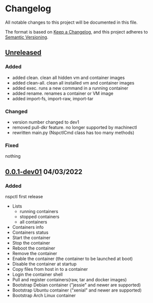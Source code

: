 # Changelog
All notable changes to this project will be documented in this file.

The format is based on [Keep a Changelog](https://keepachangelog.com/en/1.0.0/),
and this project adheres to [Semantic Versioning](https://semver.org/spec/v2.0.0.html).

## [Unreleased]

### Added

- added clean. clean all hidden vm and container images
- added clean-all. clean all installed vm and container images
- added exec. runs a new command in a running container
- added rename. renames a container or VM image
- added import-fs, import-raw, import-tar 

### Changed

- version number changed to dev1
- removed pull-dkr feature. no longer supported by machinectl
- rewritten main.py (NspctlCmd class has too many methods)

### Fixed

nothing

## [0.0.1-dev01] 04/03/2022

### Added
nspctl first release

* Lists
  - running containers
  - stopped containers
  - all containers
* Containers info
* Containers status
* Start the container
* Stop the container
* Reboot the container
* Remove the container
* Enable the container (the container to be launched at boot)
* Disable the container at startup
* Copy files from host in to a container
* Login the container shell
* Pull and register containers(raw, tar and docker images)
* Bootstrap Debian container ("jessie" and newer are supported)
* Bootstrap Ubuntu container ("xenial" and newer are supported)
* Bootstrap Arch Linux container


[Unreleased]: https://github.com/mofm/nspctl/compare/0.0.1-dev01...HEAD
[0.0.1-dev01]: https://github.com/mofm/meta-econ/releases/tag/0.0.1-dev01
